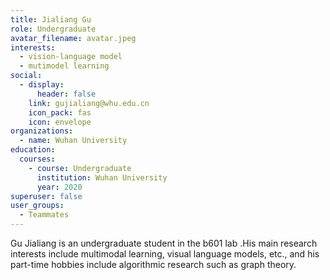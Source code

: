 ```yaml
---
title: Jialiang Gu
role: Undergraduate
avatar_filename: avatar.jpeg
interests:
  - vision-language model
  - mutimodel learning
social:
  - display:
      header: false
    link: gujialiang@whu.edu.cn
    icon_pack: fas
    icon: envelope
organizations:
  - name: Wuhan University
education:
  courses:
    - course: Undergraduate
      institution: Wuhan University
      year: 2020
superuser: false
user_groups:
  - Teammates
---
```

<!--StartFragment-->

Gu Jialiang is an undergraduate student in the b601 lab .His main research interests include multimodal learning, visual language models, etc., and his part-time hobbies include algorithmic research such as graph theory.

<!--EndFragment-->